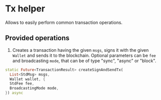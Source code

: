 # Tx helper

Allows to easily perform common transaction operations.

## Provided operations

1. Creates a transaction having the given `msgs`, signs it with the given `Wallet` and sends it to the blockchain. Optional parameters can be `fee` and broadcasting `mode`, that can be of type "sync", "async" or "block".

```dart
static Future<TransactionResult> createSignAndSendTx(
  List<StdMsg> msgs,
  Wallet wallet, {
  StdFee fee,
  BroadcastingMode mode,
}) async
```
